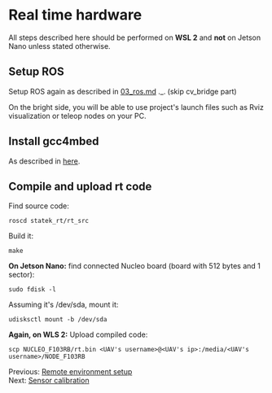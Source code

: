 # Real time hardware
All steps described here should be performed on **WSL 2** and **not** on Jetson Nano unless stated otherwise.
## Setup ROS
Setup ROS again as described in [03_ros.md](https://github.com/Tai-Min/Statek-UAV/blob/master/instructions/03_ros.md) ._. (skip cv_bridge part)

On the bright side, you will be able to use project's launch files such as Rviz visualization or
teleop nodes on your PC.

## Install gcc4mbed
As described in [here](https://github.com/adamgreen/gcc4mbed).

## Compile and upload rt code
Find source code:
```
roscd statek_rt/rt_src
```

Build it:
```
make
```

**On Jetson Nano:** find connected Nucleo board (board with 512 bytes and 1 sector):
```
sudo fdisk -l
```

Assuming it's /dev/sda, mount it:
```
udisksctl mount -b /dev/sda
```

**Again, on WLS 2:** Upload compiled code:
```
scp NUCLEO_F103RB/rt.bin <UAV's username>@<UAV's ip>:/media/<UAV's username>/NODE_F103RB
```

Previous: [Remote environment setup](https://github.com/Tai-Min/Statek-UAV/blob/master/instructions/04_remote_environment_setup.md)</br>
Next: [Sensor calibration](https://github.com/Tai-Min/Statek-UAV/blob/master/instructions/06_sensor_calibration.md)
